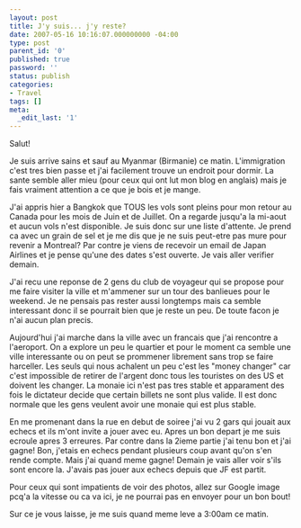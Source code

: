 ```yaml
---
layout: post
title: J'y suis... j'y reste?
date: 2007-05-16 10:16:07.000000000 -04:00
type: post
parent_id: '0'
published: true
password: ''
status: publish
categories:
- Travel
tags: []
meta:
  _edit_last: '1'
---
```

Salut!

Je suis arrive sains et sauf au Myanmar (Birmanie) ce matin. L'immigration c'est tres bien passe et j'ai facilement trouve un endroit pour dormir. La sante semble aller mieu (pour ceux qui ont lut mon blog en anglais) mais je fais vraiment attention a ce que je bois et je mange.

<!--more-->

J'ai appris hier a Bangkok que TOUS les vols sont pleins pour mon retour au Canada pour les mois de Juin et de Juillet. On a regarde jusqu'a la mi-aout et aucun vols n'est disponible. Je suis donc sur une liste d'attente. Je prend ca avec un grain de sel et je me dis que je ne suis peut-etre pas mure pour revenir a Montreal? Par contre je viens de recevoir un email de Japan Airlines et je pense qu'une des dates s'est ouverte. Je vais aller verifier demain.

J'ai recu une reponse de 2 gens du club de voyageur qui se propose pour me faire visiter la ville et m'ammener sur un tour des banlieues pour le weekend. Je ne pensais pas rester aussi longtemps mais ca semble interessant donc il se pourrait bien que je reste un peu. De toute facon je n'ai aucun plan precis.

Aujourd'hui j'ai marche dans la ville avec un francais que j'ai rencontre a l'aeroport. On a explore un peu le quartier et pour le moment ca semble une ville interessante ou on peut se prommener librement sans trop se faire harceller. Les seuls qui nous achalent un peu c'est les "money changer" car c'est impossible de retirer de l'argent donc tous les touristes on des US et doivent les changer. La monaie ici n'est pas tres stable et apparament des fois le dictateur decide que certain billets ne sont plus valide. Il est donc normale que les gens veulent avoir une monaie qui est plus stable.

En me promenant dans la rue en debut de soiree j'ai vu 2 gars qui jouait aux echecs et ils m'ont invite a jouer avec eu. Apres un bon depart je me suis ecroule apres 3 erreures. Par contre dans la 2ieme partie j'ai tenu bon et j'ai gagne! Bon, j'etais en echecs pendant plusieurs coup avant qu'on s'en rende compte. Mais j'ai quand meme gagne! Demain je vais aller voir s'ils sont encore la. J'avais pas jouer aux echecs depuis que JF est partit.

Pour ceux qui sont impatients de voir des photos, allez sur Google image pcq'a la vitesse ou ca va ici, je ne pourrai pas en envoyer pour un bon bout!

Sur ce je vous laisse, je me suis quand meme leve a 3:00am ce matin.

